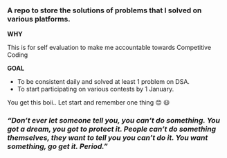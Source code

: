 ### A repo to store the solutions of problems that I solved on various platforms.

**WHY**

This is for self evaluation to make me accountable towards Competitive Coding

**GOAL**
- To be consistent daily and solved at least 1 problem on DSA.
- To start participating on various contests by 1 January.

You get this boii.. Let start and remember one thing :blush: :smiley:

### *“Don’t ever let someone tell you, you can’t do something. You got a dream, you got to protect it. People can’t do something themselves, they want to tell you you can’t do it. You want something, go get it. Period.”*